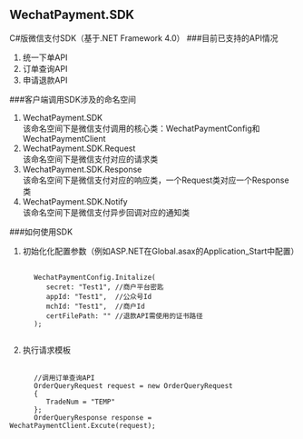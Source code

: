 ## WechatPayment.SDK
C#版微信支付SDK（基于.NET Framework 4.0）
###目前已支持的API情况 
1. 统一下单API  
2. 订单查询API  
3. 申请退款API  

###客户端调用SDK涉及的命名空间
1. WechatPayment.SDK  
   该命名空间下是微信支付调用的核心类：WechatPaymentConfig和WechatPaymentClient
2. WechatPayment.SDK.Request  
   该命名空间下是微信支付对应的请求类  
3. WechatPayment.SDK.Response  
   该命名空间下是微信支付对应的响应类，一个Request类对应一个Response类  
4. WechatPayment.SDK.Notify  
   该命名空间下是微信支付异步回调对应的通知类

###如何使用SDK  
1. 初始化化配置参数（例如ASP.NET在Global.asax的Application_Start中配置）   
<pre>
   <code>
      WechatPaymentConfig.Initalize(
         secret: "Test1", //商户平台密匙
         appId: "Test1",  //公众号Id
         mchId: "Test1",  //商户Id
         certFilePath: "" //退款API需使用的证书路径
      );
   </code>
</pre>
2. 执行请求模板  
<pre>
   <code>
      //调用订单查询API
      OrderQueryRequest request = new OrderQueryRequest
      {
         TradeNum = "TEMP"
      };
      OrderQueryResponse response = WechatPaymentClient.Excute(request);
   </code>
</pre>
